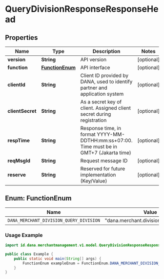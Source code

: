 

# QueryDivisionResponseResponseHead


## Properties

| Name | Type | Description | Notes |
| - | - | - | - |
|**version** | **String** | API version |  [optional] |
|**function** | [**FunctionEnum**](#FunctionEnum) | API interface |  [optional] |
|**clientId** | **String** | Client ID provided by DANA, used to identify partner and application system |  [optional] |
|**clientSecret** | **String** | As a secret key of client. Assigned client secret during registration |  [optional] |
|**respTime** | **String** | Response time, in format YYYY-MM-DDTHH:mm:ss+07:00. Time must be in GMT+7 (Jakarta time) |  [optional] |
|**reqMsgId** | **String** | Request message ID |  [optional] |
|**reserve** | **String** | Reserved for future implementation (Key/Value) |  [optional] |


<a name="FunctionEnum"></a>
## Enum: FunctionEnum

| Name | Value | Description |
| - | - | - |
| `DANA_MERCHANT_DIVISION_QUERY_DIVISION` | "dana.merchant.division.queryDivision" |  |

### Usage Example
```java
import id.dana.merchantmanagement.v1.model.QueryDivisionResponseResponseHead.FunctionEnum;

public class Example {
    public static void main(String[] args) {
        FunctionEnum exampleEnum = FunctionEnum.DANA_MERCHANT_DIVISION_QUERY_DIVISION;
    }
}
```



